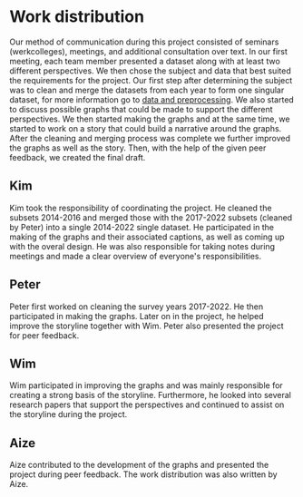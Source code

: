 # Work distribution

Our method of communication during this project consisted of seminars (werkcolleges), meetings, and additional consultation over text. In our first meeting, each team member presented a dataset along with at least two different perspectives. We then chose the subject and data that best suited the requirements for the project. Our first step after determining the subject was to clean and merge the datasets from each year to form one singular dataset, for more information go to [data and preprocessing](/docs/dataset-preprocessing.md). We also started to discuss possible graphs that could be made to support the different perspectives. We then started making the graphs and at the same time, we started to work on a story that could build a narrative around the graphs. After the cleaning and merging process was complete we further improved the graphs as well as the story. Then, with the help of the given peer feedback, we created the final draft.


## Kim

Kim took the responsibility of coordinating the project. He cleaned the subsets 2014-2016 and merged those with the 2017-2022 subsets (cleaned by Peter) into a single 2014-2022 single dataset. He participated in the making of the graphs and their associated captions, as well as coming up with the overal design. He was also responsible for taking notes during meetings and made a clear overview of everyone's responsibilities.

## Peter

Peter first worked on cleaning the survey years 2017-2022. He then participated in making the graphs. Later on in the project, he helped improve the storyline together with Wim. Peter also presented the project for peer feedback.

## Wim

Wim participated in improving the graphs and was mainly responsible for creating a strong basis of the storyline. Furthermore, he looked into several research papers that support the perspectives and continued to assist on the storyline during the project.

## Aize

Aize contributed to the development of the graphs and presented the project during peer feedback. The work distribution was also written by Aize.
